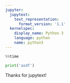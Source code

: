 ```yaml
---
jupyter:
  jupytext:
    text_representation:
      format_version: '1.1'
  kernelspec:
    display_name: Python 3
    language: python
    name: python3
---
```


```python
%%time

print('asdf')
```

Thanks for jupytext!

```python

```
